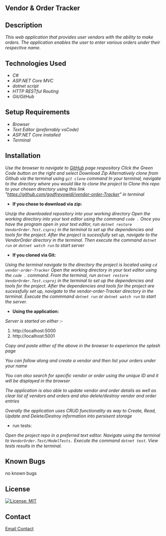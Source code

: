 ## Vendor & Order Tracker

## Description
_This web application that provides user vendors with the ability to make orders. The application enables the user to enter various orders under their respective name._

## Technologies Used
* _C#_
* _ASP.NET Core MVC_
* _dotnet script_
* _HTTP RESTful Routing_
* _Git/GitHub_

## Setup Requirements
* _Browser_
* _Text Editor (preferrably vsCode)_
* _ASP.NET Core installed_
* _Terminal_

## Installation

_Use the browser to navigate to [GitHub](https://github.com/godfreyowidi/vendor-order-Tracker) page respository_
_Click the Green Code button on the right and select Download Zip_
_Alternatively clone from Github via the terminal using ```git clone``` command_
_In your terminal, navigate to the directory where you would like to clone the project to_
_Clone this repo to your chosen directory using this link "https://github.com/godfreyowidi/vendor-order-Tracker" in terminal_

- **If you chose to download via zip:**

_Unzip the downloaded repository into your working directory_
_Open the working directory into your text editor using the command ```code .```_
_Once you have the program open in your text editor, run ```dotnet restore VendorOrder.Test.csproj``` in the terminal to set up the dependencies and tools for the project._
_After the project is sucessfully set up, navigate to the VendorOrder directory in the terminal._
_Then execute the command ```dotnet run``` or ```dotnet watch run``` to start server_

- **If you cloned via Git:**

_Using the terminal navigate to the directory the project is located using ```cd vendor-order-Tracker```_
_Open the working directory in your text editor using the ```code .``` command._
_From the terminal, run ```dotnet restore VendorOrder.Test.csproj``` in the terminal to set up the dependencies and tools for the project._
_After the dependencies and tools for the project are sucessfully set up, navigate to the vendor-order-Tracker directory in the terminal._
_Execute the commmand ```dotnet run``` or ```dotnet watch run``` to start the server._

- **Using the application:**

_Server is started on either :-_
  1. http://localhost:5000
  2. http://localhost:5001

_Copy and paste either of the above in the browser to experience the splash page_

_You can follow along and create a vendor and then list your orders under your name_

_You can also search for specific vendor or order using the unique ID and it will be displayed in the browser_

_The application is also able to update vendor and order details as well as clear list of vendors and orders and also delete/destroy vendor and order entries_

_Overally the application uses CRUD functionality as way to Create, Read, Update and Delete/Destroy information into persisent storage_

- run tests:

_Open the project repo in a preferred text editor._
_Navigate using the terminal to ```VendorOrder.Test/ModelTests.```_
_Execute the command ```dotnet test```._
_View tests results in the terminal._

## Known Bugs
no known bugs

## License
[![License: MIT](https://img.shields.io/badge/License-MIT-yellow.svg)](https://opensource.org/licenses/MIT)

## Contact

[Email Contact](godfreyowiidi@gmail.com)